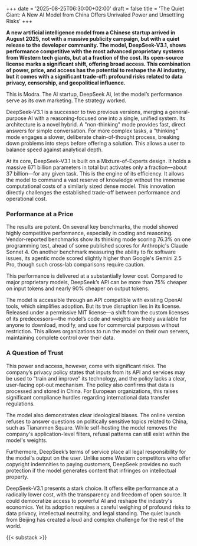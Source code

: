 +++
date = '2025-08-25T06:30:00+02:00'
draft = false
title = 'The Quiet Giant: A New AI Model from China Offers Unrivaled Power and Unsettling Risks'
+++

**A new artificial intelligence model from a Chinese startup arrived in August 2025, not with a massive publicity campaign, but with a quiet release to the developer community. The model, DeepSeek-V3.1, shows performance competitive with the most advanced proprietary systems from Western tech giants, but at a fraction of the cost. Its open-source license marks a significant shift, offering broad access. This combination of power, price, and access has the potential to reshape the AI industry, but it comes with a significant trade-off: profound risks related to data privacy, censorship, and geopolitical influence.**

This is Modra. The AI startup, DeepSeek AI, let the model’s performance serve as its own marketing. The strategy worked.

DeepSeek-V3.1 is a successor to two previous versions, merging a general-purpose AI with a reasoning-focused one into a single, unified system. Its architecture is a novel hybrid. A "non-thinking" mode provides fast, direct answers for simple conversation. For more complex tasks, a "thinking" mode engages a slower, deliberate chain-of-thought process, breaking down problems into steps before offering a solution. This allows a user to balance speed against analytical depth.

At its core, DeepSeek-V3.1 is built on a Mixture-of-Experts design. It holds a massive 671 billion parameters in total but activates only a fraction—about 37 billion—for any given task. This is the engine of its efficiency. It allows the model to command a vast reserve of knowledge without the immense computational costs of a similarly sized dense model. This innovation directly challenges the established trade-off between performance and operational cost.

### Performance at a Price

The results are potent. On several key benchmarks, the model showed highly competitive performance, especially in coding and reasoning. Vendor-reported benchmarks show its thinking mode scoring 76.3% on one programming test, ahead of some published scores for Anthropic's Claude Sonnet 4. On another benchmark measuring the ability to fix software issues, its agentic mode scored slightly higher than Google's Gemini 2.5 Pro, though such cross-lab comparisons require caution.

This performance is delivered at a substantially lower cost. Compared to major proprietary models, DeepSeek’s API can be more than 75% cheaper on input tokens and nearly 90% cheaper on output tokens.

The model is accessible through an API compatible with existing OpenAI tools, which simplifies adoption. But its true disruption lies in its license. Released under a permissive MIT license—a shift from the custom licenses of its predecessors—the model’s code and weights are freely available for anyone to download, modify, and use for commercial purposes without restriction. This allows organizations to run the model on their own servers, maintaining complete control over their data.

### A Question of Trust

This power and access, however, come with significant risks. The company’s privacy policy states that inputs from its API and services may be used to “train and improve” its technology, and the policy lacks a clear, user-facing opt-out mechanism. The policy also confirms that data is processed and stored in China. For European organizations, this raises significant compliance hurdles regarding international data transfer regulations.

The model also demonstrates clear ideological biases. The online version refuses to answer questions on politically sensitive topics related to China, such as Tiananmen Square. While self-hosting the model removes the company's application-level filters, refusal patterns can still exist within the model's weights.

Furthermore, DeepSeek’s terms of service place all legal responsibility for the model's output on the user. Unlike some Western competitors who offer copyright indemnities to paying customers, DeepSeek provides no such protection if the model generates content that infringes on intellectual property.

DeepSeek-V3.1 presents a stark choice. It offers elite performance at a radically lower cost, with the transparency and freedom of open source. It could democratize access to powerful AI and reshape the industry's economics. Yet its adoption requires a careful weighing of profound risks to data privacy, intellectual neutrality, and legal standing. The quiet launch from Beijing has created a loud and complex challenge for the rest of the world.

{{< substack >}}
